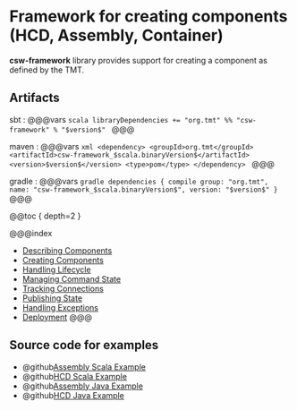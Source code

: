 # Framework for creating components (HCD, Assembly, Container)

**csw-framework** library provides support for creating a component as defined by the TMT. 

## Artifacts

sbt
:   @@@vars
    ```scala
    libraryDependencies += "org.tmt" %% "csw-framework" % "$version$"
    ```
    @@@

maven
:   @@@vars
    ```xml
    <dependency>
     <groupId>org.tmt</groupId>
     <artifactId>csw-framework_$scala.binaryVersion$</artifactId>
     <version>$version$</version>
     <type>pom</type>
    </dependency>
    ```
    @@@

gradle
:   @@@vars
    ```gradle
    dependencies {
      compile group: "org.tmt", name: "csw-framework_$scala.binaryVersion$", version: "$version$"
    }
    ```
    @@@
    
@@toc { depth=2 } 
    
@@@index
* [Describing Components](framework/describing-components.md)
* [Creating Components](framework/creating-components.md)
* [Handling Lifecycle](framework/handling-lifecycle.md)
* [Managing Command State](framework/managing-command-state.md)
* [Tracking Connections](framework/tracking-connections.md)
* [Publishing State](framework/publishing-state.md)
* [Handling Exceptions](framework/handling-exceptions.md)
* [Deployment](framework/deploying-components.md)
@@@

## Source code for examples

* @github[Assembly Scala Example](/examples/src/main/scala/csw/framework/components/assembly/AssemblyComponentHandlers.scala)
* @github[HCD Scala Example](/examples/src/main/scala/csw/framework/components/hcd/HcdComponentHandlers.scala)
* @github[Assembly Java Example](/examples/src/main/java/csw/framework/components/assembly/JAssemblyComponentHandlers.java)
* @github[HCD Java Example](/examples/src/main/java/csw/framework/components/hcd/JHcdComponentHandlers.java)
    



